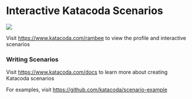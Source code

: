 # Interactive Katacoda Scenarios

[![](http://shields.katacoda.com/katacoda/rambee/count.svg)](https://www.katacoda.com/rambee "Get your profile on Katacoda.com")

Visit https://www.katacoda.com/rambee to view the profile and interactive scenarios

### Writing Scenarios
Visit https://www.katacoda.com/docs to learn more about creating Katacoda scenarios

For examples, visit https://github.com/katacoda/scenario-example
